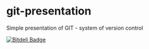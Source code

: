 git-presentation
================

Simple presentation of GIT - system of version control


[![Bitdeli Badge](https://d2weczhvl823v0.cloudfront.net/piecioshka/git-presentation/trend.png)](https://bitdeli.com/free "Bitdeli Badge")

